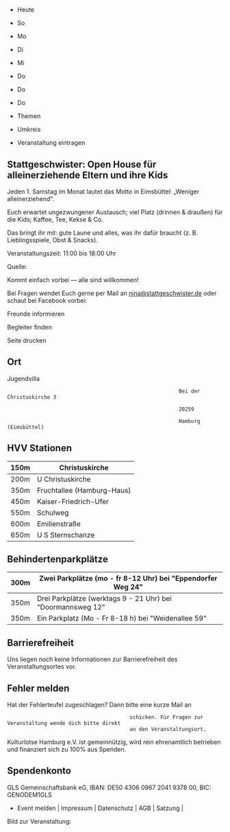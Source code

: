 # 

- Heute
- So
- Mo
- Di
- Mi
- Do
- Do
- Do

- Themen
- Umkreis

- Veranstaltung eintragen

## Stattgeschwister: Open House für alleinerziehende Eltern und ihre Kids

<!-- image -->

Jeden 1. Samstag im Monat lautet das Motto in Eimsbüttel: „Weniger alleinerziehend“. 

Euch erwartet ungezwungener Austausch; viel Platz (drinnen &amp; draußen) für die Kids; Kaffee, Tee, Kekse &amp; Co.

Das bringt ihr mit: gute Laune und alles, was ihr dafür braucht (z. B. Lieblingsspiele, Obst &amp; Snacks).

Veranstaltungszeit: 11:00 bis 18:00 Uhr

Quelle: 

Kommt einfach vorbei — alle sind willkommen!

Bei Fragen wendet Euch gerne per Mail an nina@stattgeschwister.de oder schaut bei Facebook vorbei:

Freunde informieren

Begleiter finden

Seite drucken

## Ort

Jugendvilla
				                                            
				
				
												

				                                            Bei der Christuskirche 3

				                                            20259 

				                                            Hamburg (Eimsbüttel)

## HVV Stationen

| 150m   | Christuskirche             |
|--------|----------------------------|
| 200m   | U Christuskirche           |
| 350m   | Fruchtallee (Hamburg-Haus) |
| 450m   | Kaiser-Friedrich-Ufer      |
| 550m   | Schulweg                   |
| 600m   | Emilienstraße              |
| 650m   | U S Sternschanze           |

## Behindertenparkplätze

| 300m   | Zwei Parkplätze (mo - fr 8-12 Uhr) bei "Eppendorfer Weg  24"   |
|--------|----------------------------------------------------------------|
| 350m   | Drei Parkplätze (werktags 9 - 21 Uhr) bei "Doormannsweg  12"   |
| 350m   | Ein Parkplatz (Mo - Fr 8-18 h) bei "Weidenallee  59"           |

## Barrierefreiheit

Uns liegen noch keine Informationen zur Barrierefreiheit des Veranstaltungsortes vor.

## Fehler melden

Hat der Fehlerteufel zugeschlagen? Dann bitte eine kurze Mail an
											
											schicken. Für Fragen zur Veranstaltung wende dich bitte direkt
											an den Veranstaltungsort.

Kulturlotse Hamburg e.V. ist gemeinnützig, wird rein ehrenamtlich betrieben und finanziert sich zu 100% aus Spenden.

## Spendenkonto

GLS Gemeinschaftsbank eG, IBAN: DE50 4306 0967 2041 9378 00, BIC: GENODEM1GLS

- Event melden | Impressum | Datenschutz | AGB | Satzung |

Bild zur Veranstaltung:

<!-- image -->
